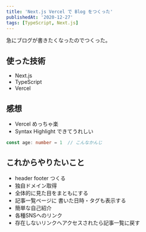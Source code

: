 ```yaml
---
title: 'Next.js Vercel で Blog をつくった'
publishedAt: '2020-12-27'
tags: [TypeScript, Next.js]
---
```


急にブログが書きたくなったのでつくった。
## 使った技術
- Next.js
- TypeScript
- Vercel

## 感想
- Vercel めっちゃ楽
- Syntax Highlight できてうれしい
```typescript
const age: number = 1  // こんなかんじ
```

## これからやりたいこと
- header footer つくる
- 独自ドメイン取得
- 全体的に見た目をまともにする
- 記事一覧ページに 書いた日時・タグも表示する
- 簡単な自己紹介
- 各種SNSへのリンク
- 存在しないリンクへアクセスされたら記事一覧に戻す
